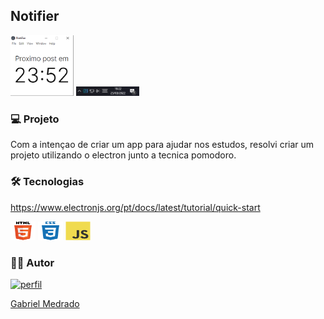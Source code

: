 ## Notifier
  <img alt="" src=".github/Notifier..png" width="20%">
  <img alt="" src=".github/notifier.png" width="20%">

### 💻 Projeto

Com a intençao de criar um app para ajudar nos estudos, resolvi criar um projeto utilizando o electron junto a tecnica pomodoro.

### 🛠 Tecnologias

https://www.electronjs.org/pt/docs/latest/tutorial/quick-start

<div>
  <img src="https://raw.githubusercontent.com/devicons/devicon/master/icons/html5/html5-original-wordmark.svg" alt="html5"  height="30" width="40"/>
  <img src="https://raw.githubusercontent.com/devicons/devicon/master/icons/css3/css3-plain-wordmark.svg" alt="css3"  height="30" width="40"/>
  <img src="https://raw.githubusercontent.com/devicons/devicon/master/icons/javascript/javascript-original.svg" alt="javascript" height="30" width="40"/>
</div>

### ✍🏾 Autor

<a  href="https://github.com/gabrielmedrados/">
<img src="https://user-images.githubusercontent.com/73303001/126536001-655e3cbd-facd-4de1-992f-b8d9d3656ace.jpg" width="80px" alt="perfil"/>
  <p>Gabriel Medrado</p>
</a>
